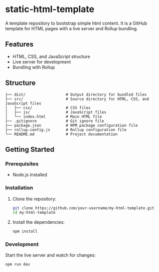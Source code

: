 # static-html-template
A template repository to bootstrap simple html content.
It is a GitHub template for HTML pages with a live server and Rollup bundling.


## Features

- HTML, CSS, and JavaScript structure
- Live server for development
- Bundling with Rollup

## Structure
```
├── dist/                  # Output directory for bundled files
├── src/                   # Source directory for HTML, CSS, and JavaScript files
│   ├── css/               # CSS files
│   ├── js/                # JavaScript files
│   └── index.html         # Main HTML file
├── .gitignore             # Git ignore file
├── package.json           # NPM package configuration file
├── rollup.config.js       # Rollup configuration file
└── README.md              # Project documentation
```

## Getting Started

### Prerequisites

- Node.js installed

### Installation

1. Clone the repository:

    ```sh
    git clone https://github.com/your-username/my-html-template.git
    cd my-html-template
    ```

2. Install the dependencies:

    ```sh
    npm install
    ```

### Development

Start the live server and watch for changes:

```sh
npm run dev
